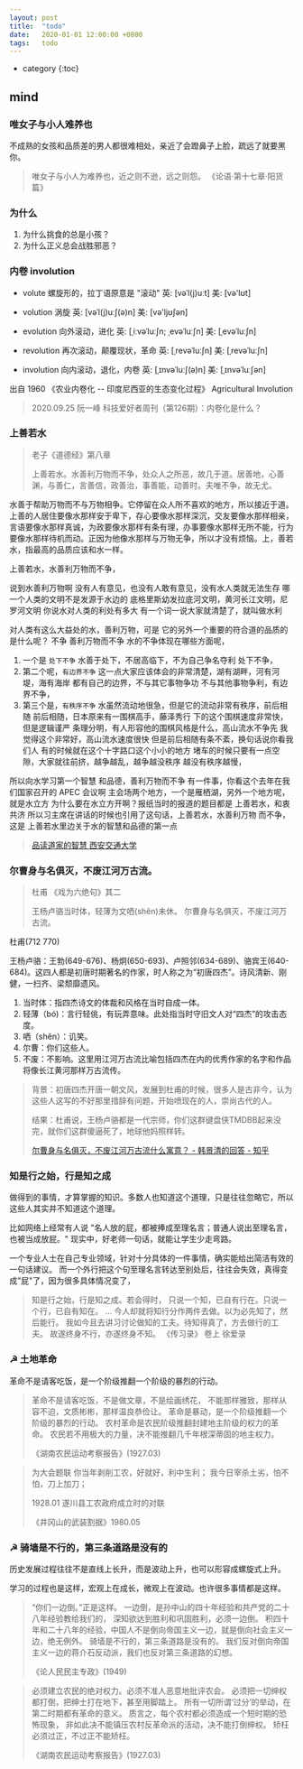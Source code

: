 ```yaml
---
layout: post
title:  "todo"
date:   2020-01-01 12:00:00 +0800
tags:   todo
---
```


* category
{:toc}



## mind


### 唯女子与小人难养也

不成熟的女孩和品质差的男人都很难相处，亲近了会蹬鼻子上脸，疏远了就要黑你。

> 唯女子与小人为难养也，近之则不逊，远之则怨。
> 《论语·第十七章·阳货篇》


### 为什么

1. 为什么挑食的总是小孩？
2. 为什么正义总会战胜邪恶？

### 内卷 involution 

- volute 螺旋形的，拉丁语原意是 "滚动"
    英: [vəˈl(j)uːt]    美: [və'lʊt]

- volution 涡旋
    英: [vəˈl(j)uːʃ(ə)n]    美: [və'ljʊʃən]

- evolution 向外滚动，进化
    英: [ˌiːvəˈluːʃn; ˌevəˈluːʃn]    美: [ˌevəˈluːʃn]

- revolution 再次滚动，颠覆现状，革命
    英: [ˌrevəˈluːʃn]    美: [ˌrevəˈluːʃn]

- involution 向内滚动，退化，内卷
    英: [ˌɪnvəˈluːʃ(ə)n]    美: [ˌɪnvəˈluːʃən]

出自 1960 《农业内卷化 -- 印度尼西亚的生态变化过程》 Agricultural Involution

> 2020.09.25 阮一峰 科技爱好者周刊（第126期）：内卷化是什么？


### 上善若水

> 老子《道德经》第八章
> 
> 上善若水。水善利万物而不争，处众人之所恶，故几于道。居善地，心善渊，与善仁，言善信，政善治，事善能，动善时。夫唯不争，故无尤。

水善于帮助万物而不与万物相争。它停留在众人所不喜欢的地方，所以接近于道。上善的人居住要像水那样安于卑下，存心要像水那样深沉，交友要像水那样相亲，言语要像水那样真诚，为政要像水那样有条有理，办事要像水那样无所不能，行为要像水那样待机而动。正因为他像水那样与万物无争，所以才没有烦恼。上，善若水，指最高的品质应该和水一样。

上善若水，水善利万物而不争，

说到水善利万物啊 没有人有意见，也没有人敢有意见，没有水人类就无法生存 哪一个人类的文明不是发源于水边的 底格里斯幼发拉底河文明，黄河长江文明，尼罗河文明 你说水对人类的利处有多大 有一个词一说大家就清楚了，就叫做水利

对人类有这么大益处的水，善利万物，可是 它的另外一个重要的符合道的品质的是什么呢？
不争 善利万物而不争 水的不争体现在哪些方面呢，
1. 一个是 `处下不争` 水善于处下，不居高临下，不为自己争名夺利 处下不争，
2. 第二个呢，`有边界不争` 这一点大家应该体会的非常清楚，湖有湖畔，河有河堤，海有海岸 都有自己的边界，不与其它事物争功 不与其他事物争利，有边界不争，
3. 第三个是，`有秩序不争` 水虽然流动地很急，但是它的流动非常有秩序，前后相随 前后相随，日本原来有一围棋高手，藤泽秀行 下的这个围棋速度非常快，但是逻辑谨严 条理分明，有人形容他的围棋风格是什么，高山流水不争先 我觉得这个非常好，高山流水速度很快 但是前后相随有条不紊，换句话说你看我们人 有的时候就在这个十字路口这个小小的地方 堵车的时候只要有一点空隙，大家就往前挤，越争越乱，越争越没秩序 越没有秩序越慢，

所以向水学习第一个智慧 和品德，善利万物而不争 
有一件事，你看这个去年在我们国家召开的 APEC 会议啊 主会场两个地方，一个是雁栖湖，另外一个地方呢，就是水立方 为什么要在水立方开啊？报纸当时的报道的题目都是 上善若水，和衷共济 所以习主席在讲话的时候也引用了这句话，上善若水，水善利万物 而不争，这是 上善若水里边关于水的智慧和品德的第一点

> [品读道家的智慧 西安交通大学](https://zh.coursera.org/lecture/daojiao/shang-shan-ruo-shui-shui-shan-li-mo-wu-er-bu-zheng-7HusX)


### 尔曹身与名俱灭，不废江河万古流。

> 杜甫  《戏为六绝句》其二
>
> 王杨卢骆当时体，轻薄为文哂(shěn)未休。
> 尔曹身与名俱灭，不废江河万古流。

杜甫(712 770)

王杨卢骆：王勃(649-676)、杨炯(650-693)、卢照邻(634-689)、骆宾王(640-684)。这四人都是初唐时期著名的作家，时人称之为“初唐四杰”。诗风清新、刚健，一扫齐、梁颓靡遗风。

1. 当时体：指四杰诗文的体裁和风格在当时自成一体。
2. 轻薄（bó)：言行轻佻，有玩弄意味。此处指当时守旧文人对“四杰”的攻击态度。
3. 哂（shěn）：讥笑。
4. 尔曹：你们这些人。
5. 不废：不影响。这里用江河万古流比喻包括四杰在内的优秀作家的名字和作品将像长江黄河那样万古流传。


> 背景：初唐四杰开唐一朝文风，发展到杜甫的时候，很多人是古非今，认为这些人这写的不好那里措辞有问题，开始喷现在的人，崇尚古代的人。
> 
> 结果：杜甫说，王杨卢骆都是一代宗师，你们这群键盘侠TMDBB起来没完，就你们这群傻逼死了，地球他妈照样转。
> 
> [尔曹身与名俱灭，不废江河万古流什么寓意？ - 韩景清的回答 - 知乎](https://www.zhihu.com/question/27221909/answer/1807452469)



### 知是行之始，行是知之成 

做得到的事情，才算掌握的知识。多数人也知道这个道理，只是往往忽略它，所以这些人其实并不知道这个道理。

比如网络上经常有人说 "名人放的屁，都被捧成至理名言；普通人说出至理名言，也被当成放屁。" 
现实中，好老师一句话，就能让学生少走弯路。

一个专业人士在自己专业领域，针对十分具体的一件事情，确实能给出简洁有效的一句话建议。
而一个外行把这个句至理名言转达至别处后，往往会失效，真得变成"屁"了，因为很多具体情况变了，

> 知是行之始，行是知之成。若会得时，
> 只说一个知，已自有行在。只说一个行，已自有知在。
>  ... 
> 今人却就将知行分作两件去做。以为必先知了，然后能行。
> 我如今且去讲习讨论做知的工夫。待知得真了，方去做行的工夫。
> 故遂终身不行，亦遂终身不知。 《传习录》 卷上 徐爱录


### ☭ 土地革命

革命不是请客吃饭，是一个阶级推翻一个阶级的暴烈的行动。

> 革命不是请客吃饭，不是做文章，不是绘画绣花，
> 不能那样雅致，那样从容不迫，文质彬彬，那样温良恭俭让。
> 革命是暴动，是一个阶级推翻一个阶级的暴烈的行动。
> 农村革命是农民阶级推翻封建地主阶级的权力的革命。
> 农民若不用极大的力量，决不能推翻几千年根深蒂固的地主权力。
> 
> 《湖南农民运动考察报告》(1927.03)

> 为大会题联
> 你当年剥削工农，好就好，利中生利；
> 我今日宰杀土劣，怕不怕，刀上加刀；
> 
> 1928.01 遂川县工农政府成立时的对联
> 
> 《井冈山的武装割据》1980.05


### ☭ 骑墙是不行的，第三条道路是没有的

历史发展过程往往不是直线上长升，而是波动上升，也可以形容成螺旋式上升。

学习的过程也是这样，宏观上在成长，微观上在波动。也许很多事情都是这样。

> “你们一边倒。”正是这样。
> 一边倒，是孙中山的四十年经验和共产党的二十八年经验教给我们的，
> 深知欲达到胜利和巩固胜利，必须一边倒。
> 积四十年和二十八年的经验，中国人不是倒向帝国主义一边，就是倒向社会主义一边，绝无例外。
> 骑墙是不行的，第三条道路是没有的。
> 我们反对倒向帝国主义一边的蒋介石反动派，我们也反对第三条道路的幻想。 
> 
> 《论人民民主专政》(1949)

> 必须建立农民的绝对权力。必须不准人恶意地批评农会。
> 必须把一切绅权都打倒，把绅士打在地下，甚至用脚踏上。
> 所有一切所谓‘过分’的举动，在第二时期都有革命的意义。
> 质言之，每个农村都必须造成一个短时期的恐怖现象，
> 非如此决不能镇压农村反革命派的活动，决不能打倒绅权。
> 矫枉必须过正，不过正不能矫枉。
> 
> 《湖南农民运动考察报告》(1927.03)

